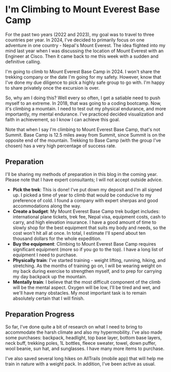 # I'm Climbing to Mount Everest Base Camp

For the past two years (2022 and 2023), my goal was to travel to three countries per year. In 2024, I've decided to primarily focus on one adventure in one country - Nepal's Mount Everest. The idea flighted into my mind last year when I was discussing the location of Mount Everest with an Engineer at Cisco. Then it came back to me this week with a sudden and definitive calling. 

I'm going to climb to Mount Everest Base Camp in 2024. I won't share the trekking company or the date I'm going for my safety. However, know that I've done my due diligence to pick a highly safe group to go with. I'm happy to share privately once the excursion is over. 

So, why am I doing this? Well every so often, I get a satiable need to push myself to an extreme. In 2018, that was going to a coding bootcamp. Now, it's climbing a mountain. I need to test out my physical endurance, and more importantly, my mental endurance. I've practiced decided visualization and faith in achievement, so I know I can achieve this goal. 

Note that when I say I'm climbing to Mount Everest Base Camp, that's not Summit. Base Camp is 12.5 miles away from Summit, since Summit is on the opposite end of the mountain. Trekking to Base Camp (with the group I've chosen) has a very high percentage of success rate. 

## Preparation

I'll be sharing my methods of preparation in this blog in the coming year. Please note that I have expert consultants; I will not accept outside advice. 

* **Pick the trek**: This is done! I've put down my deposit and I'm all signed up. I picked a time of year to climb that would be conducive to my preference of cold. I found a company with expert sherpas and good accommodations along the way. 
* **Create a budget**: My Mount Everest Base Camp trek budget includes: international plane tickets, trek fee, Nepal visa, equipment costs, cash to carry, and high elevation insurance. I have a good amount of time to slowly shop for the best equipment that suits my body and needs, so the cost won't hit all at once. In total, I estimate I'll spend about ten thousand dollars for the whole expedition.
* **Buy the equipment**: Climbing to Mount Everest Base Camp requires significant equipment (more so if you go to the top). I have a long list of equipment I need to purchase. 
* **Physically train**: I've started training - weight lifting, running, hiking, and stretching. As the months of training go on, I will be wearing weight on my back during exercise to strengthen myself, and to prep for carrying my day backpack up the mountain. 
* **Mentally train**: I believe that the most difficult component of the climb will be the mental aspect. Oxygen will be low, I'll be tired and wet, and we'll have many obstacles. My most important task is to remain absolutely certain that I will finish. 

## Preparation Progress

So far, I've done quite a bit of research on what I need to bring to accommodate the harsh climate and also my hypermobility. I've also made some purchases: backpack, headlight, top base layer, bottom base layers, neck buff, trekking poles, 1L bottles, fleece sweater, towel, down puffer, wool beanie, sun hat, and sunglasses. I have many more items to purchase. 

I've also saved several long hikes on AllTrails (mobile app) that will help me train in nature with a weight pack. In addition, I've been active as usual. 


